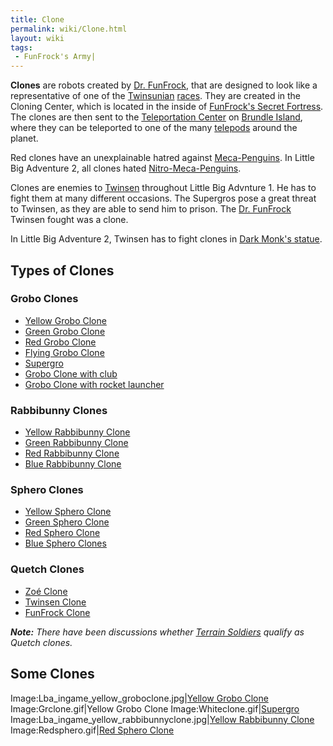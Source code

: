 ```yaml
---
title: Clone
permalink: wiki/Clone.html
layout: wiki
tags:
 - FunFrock's Army| 
---
```


**Clones** are robots created by [Dr.
FunFrock](Dr._FunFrock "wikilink"), that are designed to look like a
representative of one of the [Twinsunian](Twinsun "wikilink")
[races](Category%3ASpecies "wikilink"). They are created in the Cloning
Center, which is located in the inside of [FunFrock's Secret
Fortress](FunFrock's_Secret_Fortress "wikilink"). The clones are then
sent to the [Teleportation Center](Teleportation_Center "wikilink") on
[Brundle Island](Brundle_Island "wikilink"), where they can be
teleported to one of the many [telepods](telepod "wikilink") around the
planet.

Red clones have an unexplainable hatred against
[Meca-Penguins](Meca-Penguin "wikilink"). In Little Big Adventure 2, all
clones hated [Nitro-Meca-Penguins](Nitro-Meca-Penguin "wikilink").

Clones are enemies to [Twinsen](Twinsen "wikilink") throughout Little
Big Advnture 1. He has to fight them at many different occasions. The
Supergros pose a great threat to Twinsen, as they are able to send him
to prison. The [Dr. FunFrock](Dr._FunFrock "wikilink") Twinsen fought
was a clone.

In Little Big Adventure 2, Twinsen has to fight clones in [Dark Monk's
statue](Dark_Monk's_statue "wikilink").

## Types of Clones

### Grobo Clones

- [Yellow Grobo Clone](Yellow_Grobo_Clone "wikilink")
- [Green Grobo Clone](Green_Grobo_Clone "wikilink")
- [Red Grobo Clone](Red_Grobo_Clone "wikilink")
- [Flying Grobo Clone](Flying_Grobo_Clone "wikilink")
- [Supergro](Supergro "wikilink")
- [Grobo Clone with club](Grobo_Clone_with_club "wikilink")
- [Grobo Clone with rocket
  launcher](Grobo_Clone_with_rocket_launcher "wikilink")

### Rabbibunny Clones

- [Yellow Rabbibunny Clone](Yellow_Rabbibunny_Clone "wikilink")
- [Green Rabbibunny Clone](Green_Rabbibunny_Clone "wikilink")
- [Red Rabbibunny Clone](Red_Rabbibunny_Clone "wikilink")
- [Blue Rabbibunny Clone](Blue_Rabbibunny_Clone "wikilink")

### Sphero Clones

- [Yellow Sphero Clone](Yellow_Sphero_Clone "wikilink")
- [Green Sphero Clone](Green_Sphero_Clone "wikilink")
- [Red Sphero Clone](Red_Sphero_Clone "wikilink")
- [Blue Sphero Clones](Blue_Sphero_Clones "wikilink")

### Quetch Clones

- [Zoé Clone](Zoé_Clone "wikilink")
- [Twinsen Clone](Twinsen_Clone "wikilink")
- [FunFrock Clone](FunFrock_Clone "wikilink")

***Note:** There have been discussions whether [Terrain
Soldiers](Terrain_Soldier "wikilink") qualify as Quetch clones.*

## Some Clones

Image:Lba_ingame_yellow_groboclone.jpg\|[Yellow Grobo
Clone](Yellow_Grobo_Clone "wikilink") Image:Grclone.gif‎\|Yellow Grobo
Clone Image:Whiteclone.gif\|[Supergro](Supergro "wikilink")
Image:Lba_ingame_yellow_rabbibunnyclone.jpg\|[Yellow Rabbibunny
Clone](Yellow_Rabbibunny_Clone "wikilink") Image:Redsphero.gif\|[Red
Sphero Clone](Red_Sphero_Clone "wikilink")

